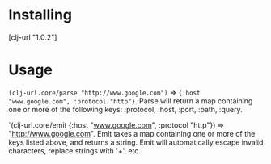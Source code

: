 Installing
==========
[clj-url "1.0.2"]

Usage
=====

`(clj-url.core/parse "http://www.google.com")` => `{:host "www.google.com", :protocol "http"}`. Parse will return a map containing one or more of the following keys: :protocol, :host, :port, :path, :query. 

`(clj-url.core/emit {:host "www.google.com", :protocol "http"}) => "http://www.google.com". Emit takes a map containing one or more of the keys listed above, and returns a string. Emit will automatically escape invalid characters, replace strings with '+', etc. 